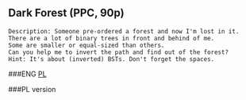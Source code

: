 ## Dark Forest (PPC, 90p)

	Description: Someone pre-ordered a forest and now I'm lost in it. 
	There are a lot of binary trees in front and behind of me. 
	Some are smaller or equal-sized than others. 
	Can you help me to invert the path and find out of the forest? 
	Hint: It's about (inverted) BSTs. Don't forget the spaces. 
	
###ENG
[PL](#pl-version)

###PL version

